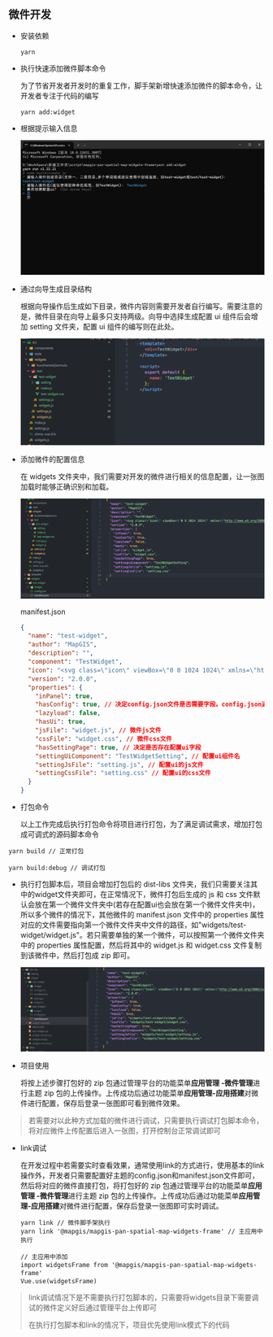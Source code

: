 ## 微件开发

- 安装依赖

  ```
  yarn
  ```
- 执行快速添加微件脚本命令

  为了节省开发者开发时的重复工作，脚手架新增快速添加微件的脚本命令，让开发者专注于代码的编写

  ```
  yarn add:widget
  ```
- 根据提示输入信息

  ![img](./docs/images/运行时加载微件包-微件创建向导.png "微件创建向导")
- 通过向导生成目录结构

  根据向导操作后生成如下目录，微件内容则需要开发者自行编写。需要注意的是，微件目录在向导上最多只支持两级。向导中选择生成配置 ui 组件后会增加 setting 文件夹，配置 ui 组件的编写则在此处。

  ![img](./docs/images/运行时加载微件包-微件创建目录结构.png "微件创建目录结构")
- 添加微件的配置信息

  在 widgets 文件夹中，我们需要对开发的微件进行相关的信息配置，让一张图加载时能够正确识别和加载。

  ![img](./docs/images/运行时加载微件包-微件配置.png "微件配置")

  manifest.json

  ```json
  {
    "name": "test-widget",
    "author": "MapGIS",
    "description": "",
    "component": "TestWidget",
    "icon": "<svg class=\"icon\" viewBox=\"0 0 1024 1024\" xmlns=\"http://www.w3.org/2000/svg\" width=\"200\" height=\"200\"><defs><style/></defs><path d=\"M512.931 27.694c-272.167 0-492.8 218.436-492.8 487.891 0 269.456 220.633 487.876 492.8 487.876 272.166 0 492.8-218.42 492.8-487.876-.001-269.455-220.634-487.891-492.8-487.891zm-.653 882.593c-219.298 0-397.059-176.005-397.059-393.119 0-217.099 177.761-393.104 397.059-393.104 219.282 0 397.059 176.005 397.059 393.104 0 217.114-177.776 393.119-397.059 393.119zm-.062-493.116c-26.325 0-47.668 21.146-47.668 47.209l.171 287.621c0 26.078 21.358 47.209 47.684 47.209 26.342 0 47.685-21.131 47.685-47.209l-.171-287.621c-.001-26.064-21.344-47.209-47.701-47.209zm0-171.241c-28.281 0-51.223 22.713-51.223 50.729l.187 1.521c0 28.015 22.942 50.729 51.239 50.729s51.239-22.714 51.239-50.729l-.187-1.521c0-28.016-22.942-50.729-51.255-50.729z\"/></svg>",
    "version": "2.0.0",
    "properties": {
      "inPanel": true,
      "hasConfig": true, // 决定config.json文件是否需要字段。config.json通常记录微件的配置信息
      "lazyload": false,
      "hasUi": true,
      "jsFile": "widget.js", // 微件js文件
      "cssFile": "widget.css", // 微件css文件
      "hasSettingPage": true, // 决定是否存在配置ui字段
      "settingUiComponent": "TestWidgetSetting", // 配置ui组件名
      "settingJsFile": "setting.js", // 配置ui的js文件
      "settingCssFile": "setting.css" // 配置ui的css文件
    }
  }
  ```
- 打包命令

  以上工作完成后执行打包命令将项目进行打包，为了满足调试需求，增加打包成可调式的源码脚本命令

```
yarn build // 正常打包

yarn build:debug // 调试打包
```

- 执行打包脚本后，项目会增加打包后的 dist-libs 文件夹，我们只需要关注其中的widget文件夹即可，在正常情况下，微件打包后生成的 js 和 css 文件默认会放在第一个微件文件夹中(若存在配置ui也会放在第一个微件文件夹中)，所以多个微件的情况下，其他微件的 manifest.json 文件中的 properties 属性对应的文件需要指向第一个微件文件夹中文件的路径，如"widgets/test-widget/widget.js"。若只需要单独的某一个微件，可以按照第一个微件文件夹中的 properties 属性配置，然后将其中的 widget.js 和 widget.css 文件复制到该微件中，然后打包成 zip 即可。

  ![img](./docs/images/运行时加载微件包-微件打包.png "微件打包")
- 项目使用

  将按上述步骤打包好的 zip 包通过管理平台的功能菜单**应用管理 -微件管理**进行主题 zip 包的上传操作。上传成功后通过功能菜单**应用管理-应用搭建**对微件进行配置，保存后登录一张图即可看到微件效果。

> 若需要对以此种方式加载的微件进行调试，只需要执行调试打包脚本命令，将对应微件上传配置后进入一张图，打开控制台正常调试即可

- link调试

  在开发过程中若需要实时查看效果，通常使用link的方式进行，使用基本的link操作外，开发者只需要配置好主题的config.json和manifest.json文件即可，然后将对应的微件直接打包，将打包好的 zip 包通过管理平台的功能菜单**应用管理 -微件管理**进行主题 zip 包的上传操作。上传成功后通过功能菜单**应用管理-应用搭建**对微件进行配置，保存后登录一张图即可实时调试。

  ```
  yarn link // 微件脚手架执行
  yarn link '@mapgis/mapgis-pan-spatial-map-widgets-frame' // 主应用中执行
  
  // 主应用中添加
  import widgetsFrame from '@mapgis/mapgis-pan-spatial-map-widgets-frame'
  Vue.use(widgetsFrame)
  ```

> link调试情况下是不需要执行打包脚本的，只需要将widgets目录下需要调试的微件定义好后通过管理平台上传即可
>
> 在执行打包脚本和link的情况下，项目优先使用link模式下的代码
